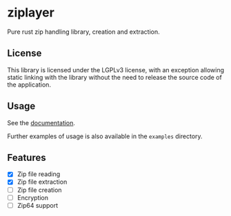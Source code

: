 # ziplayer
Pure rust zip handling library, creation and extraction.

## License
This library is licensed under the LGPLv3 license, with an exception allowing static linking with the library 
without the need to release the source code of the application.

## Usage
See the [documentation](https://docs.rs/ziplayer/).

Further examples of usage is also available in the `examples` directory.

## Features
- [x] Zip file reading
- [x] Zip file extraction
- [ ] Zip file creation
- [ ] Encryption
- [ ] Zip64 support
